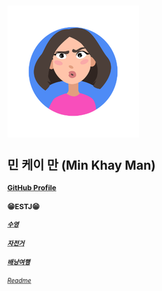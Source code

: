 <img width="300px" height="300px" src="../img/profile_Min.jpg">  

# 민 케이 만 (Min Khay Man)   

### [GitHub Profile](https://github.com/Khayman1)

### 😁ESTJ😁

##### [수영](../hobbies/Swimming_Min.jpg)
##### [자전거](../hobbies/bicycle_Min.png)
##### [배낭여행](../hobbies/Travel_Min.jpg)
###### [Readme](../README.md)


